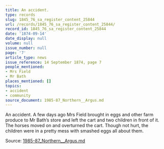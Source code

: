 ```yaml
---
title: An accident.
type: records
slug: 1845_76_sa_register_content_25844
url: /records/1845_76_sa_register_content_25844/
record_id: 1845_76_sa_register_content_25844
date: '1874-09-14'
date_display: null
volume: null
issue_number: null
page: '7'
article_type: news
issue_reference: 14 September 1874, page 7
people_mentioned:
- Mrs Field
- Mr Bath
places_mentioned: []
topics:
- accident
- community
source_document: 1985-87_Northern__Argus.md
---
```


An accident.  A few days ago Mrs Field brought in eggs and other farm produce to Mr Bath’s store and left the cart and two children in front of it.  The horses moved on and overturned the cart.  Though not hurt, the children were in a pretty mess with smashed eggs all about them.

Source: [1985-87_Northern__Argus.md](/downloads/markdown/1985-87_Northern__Argus.md)
